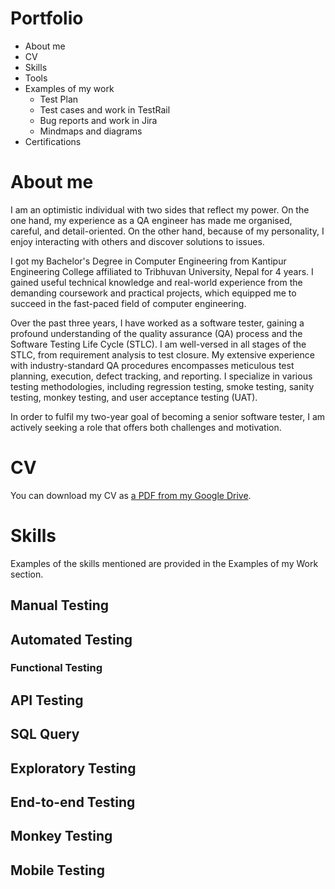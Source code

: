 # Portfolio
* About me
* CV
* Skills
* Tools
* Examples of my work
  * Test Plan
  * Test cases and work in TestRail
  * Bug reports and work in Jira
  * Mindmaps and diagrams
* Certifications
  
# About me
I am an optimistic individual with two sides that reflect my power. On the one hand, my experience as a QA engineer has made me organised, careful, and detail-oriented. On the other hand, because of my personality, I enjoy interacting with others and discover solutions to issues.

I got my Bachelor's Degree in Computer Engineering from Kantipur Engineering College affiliated to Tribhuvan University, Nepal for 4 years. I gained useful technical knowledge and real-world experience from the demanding coursework and practical projects, which equipped me to succeed in the fast-paced field of computer engineering.

Over the past three years, I have worked as a software tester, gaining a profound understanding of the quality assurance (QA) process and the Software Testing Life Cycle (STLC). I am well-versed in all stages of the STLC, from requirement analysis to test closure. My extensive experience with industry-standard QA procedures encompasses meticulous test planning, execution, defect tracking, and reporting. I specialize in various testing methodologies, including regression testing, smoke testing, sanity testing, monkey testing, and user acceptance testing (UAT).

In order to fulfil my two-year goal of becoming a senior software tester, I am actively seeking a role that offers both challenges and motivation.

# CV

You can download my CV as [a PDF from my Google Drive](https://drive.google.com/file/d/13FrKlil_AN7DsuY3ZLh0TaZrulxhcFrG/view).

# Skills

Examples of the skills mentioned are provided in the Examples of my Work section.

## Manual Testing

## Automated Testing

### Functional Testing

## API Testing

## SQL Query

## Exploratory Testing

## End-to-end Testing

## Monkey Testing

## Mobile Testing



